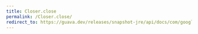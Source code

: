 ```yaml
---
title: Closer.close
permalink: /Closer.close/
redirect_to: https://guava.dev/releases/snapshot-jre/api/docs/com/google/common/io/Closer.html#close--
---
```

